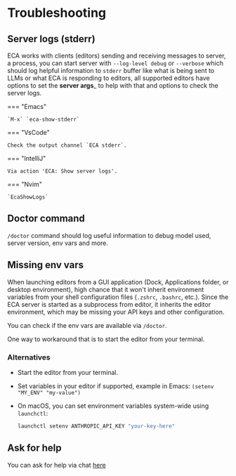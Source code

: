 # Troubleshooting

## Server logs (stderr)

ECA works with clients (editors) sending and receiving messages to server, a process, you can start server with `--log-level debug` or `--verbose` which should log helpful information to `stderr` buffer like what is being sent to LLMs or what ECA is responding to editors, all supported editors have options to set the __server args___ to help with that and options to check the server logs.

=== "Emacs"

    `M-x` `eca-show-stderr`
    
=== "VsCode"

    Check the output channel `ECA stderr`.
   
=== "IntelliJ"

    Via action 'ECA: Show server logs'.
    
=== "Nvim"

    `EcaShowLogs` 

## Doctor command

`/doctor` command should log useful information to debug model used, server version, env vars and more.

## Missing env vars

When launching editors from a GUI application (Dock, Applications folder, or desktop environment), high chance that it won't inherit environment variables from your shell configuration files (`.zshrc`, `.bashrc`, etc.). Since the ECA server is started as a subprocess from editor, it inherits the editor environment, which may be missing your API keys and other configuration.

You can check if the env vars are available via `/doctor`.

One way to workaround that is to start the editor from your terminal.

### Alternatives

- Start the editor from your terminal.

- Set variables in your editor if supported, example in Emacs: `(setenv "MY_ENV" "my-value")`

- On macOS, you can set environment variables system-wide using `launchctl`:

   ```bash
   launchctl setenv ANTHROPIC_API_KEY "your-key-here"
   ```

## Ask for help

You can ask for help via chat [here](https://clojurians.slack.com/archives/C093426FPUG)
